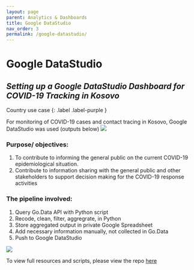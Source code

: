 ```yaml
---
layout: page
parent: Analytics & Dashboards
title: Google DataStudio
nav_order: 3
permalink: /google-datastudio/
---
```


# Google DataStudio

## _Setting up a Google DataStudio Dashboard for COVID-19 Tracking in Kosovo_
Country use case
{: .label .label-purple }

For monitoring of COVID-19 cases and contact tracing in Kosovo, Google DataStudio was used (outputs below)
![](../assets/googledatastudio-kosovo-1.png)

### Purpose/ objectives: 
1.	To contribute to informing the general public on the current COVID-19 epidemiological situation.
2.	Contribute to information sharing with the general public and other stakeholders to support decision making for the COVID-19 response activities

### The pipeline involved:
1. Query Go.Data API with Python script
2. Recode, clean, filter, aggregrate, in Python
3. Store aggregated output in private Google Spreadsheet
4. Add necessary information manually, not collected in Go.Data
5. Push to Google DataStudio

![](../assets/kosovo-data-flow.png)

To view full resources and scripts, please view the repo [here](https://github.com/WorldHealthOrganization/godata/tree/master/analytics/country_use_cases/godata-Kosovo)

